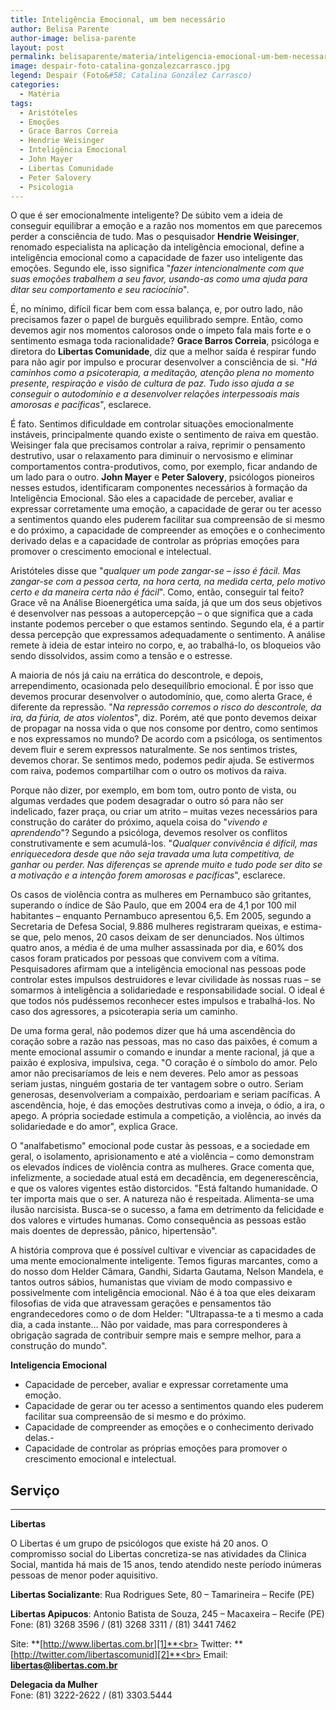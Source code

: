 ```yaml
---
title: Inteligência Emocional, um bem necessário
author: Belisa Parente
author-image: belisa-parente
layout: post
permalink: belisaparente/materia/inteligencia-emocional-um-bem-necessario/
image: despair-foto-catalina-gonzalezcarrasco.jpg
legend: Despair (Foto&#58; Catalina González Carrasco)
categories:
  - Matéria
tags:
  - Aristóteles
  - Emoções
  - Grace Barros Correia
  - Hendrie Weisinger
  - Inteligência Emocional
  - John Mayer
  - Libertas Comunidade
  - Peter Salovery
  - Psicologia
---
```

O que é ser emocionalmente inteligente? De súbito vem a ideia de conseguir equilibrar a emoção e a razão nos momentos em que parecemos perder a consciência de tudo. Mas o pesquisador **Hendrie Weisinger**, renomado especialista na aplicação da inteligência emocional, define a inteligência emocional como a capacidade de fazer uso inteligente das emoções. Segundo ele, isso significa "*fazer intencionalmente com que suas emoções trabalhem a seu favor, usando-as como uma ajuda para ditar seu comportamento e seu raciocínio*".

É, no mínimo, difícil ficar bem com essa balança, e, por outro lado, não precisamos fazer o papel de burguês equilibrado sempre. Então, como devemos agir nos momentos calorosos onde o ímpeto fala mais forte e o sentimento esmaga toda racionalidade? **Grace Barros Correia**, psicóloga e diretora do **Libertas Comunidade**, diz que a melhor saída é respirar fundo para não agir por impulso e procurar desenvolver a consciência de si. "*Há caminhos como a psicoterapia, a meditação, atenção plena no momento presente, respiração e visão de cultura de paz. Tudo isso ajuda a se conseguir o autodomínio e a desenvolver relações interpessoais mais amorosas e pacíficas*", esclarece.

É fato. Sentimos dificuldade em controlar situações emocionalmente instáveis, principalmente quando existe o sentimento de raiva em questão. Weisinger fala que precisamos controlar a raiva, reprimir o pensamento destrutivo, usar o relaxamento para diminuir o nervosismo e eliminar comportamentos contra-produtivos, como, por exemplo, ficar andando de um lado para o outro. **John Mayer** e **Peter Salovery**, psicólogos pioneiros nesses estudos, identificaram componentes necessários à formação da Inteligência Emocional. São eles a capacidade de perceber, avaliar e expressar corretamente uma emoção, a capacidade de gerar ou ter acesso a sentimentos quando eles puderem facilitar sua compreensão de si mesmo e do próximo, a capacidade de compreender as emoções e o conhecimento derivado delas e a capacidade de controlar as próprias emoções para promover o crescimento emocional e intelectual.

Aristóteles disse que "*qualquer um pode zangar-se – isso é fácil. Mas zangar-se com a pessoa certa, na hora certa, na medida certa, pelo motivo certo e da maneira certa não é fácil*". Como, então, conseguir tal feito? Grace vê na Análise Bioenergética uma saída, já que um dos seus objetivos é desenvolver nas pessoas a autopercepção – o que significa que a cada instante podemos perceber o que estamos sentindo. Segundo ela, é a partir dessa percepção que expressamos adequadamente o sentimento. A análise remete à ideia de estar inteiro no corpo, e, ao trabalhá-lo, os bloqueios vão sendo dissolvidos, assim como a tensão e o estresse.

A maioria de nós já caiu na errática do descontrole, e depois, arrependimento, ocasionada pelo desequilíbrio emocional. É por isso que devemos procurar desenvolver o autodomínio, que, como alerta Grace, é diferente da repressão. "*Na repressão corremos o risco do descontrole, da ira, da fúria, de atos violentos*", diz. Porém, até que ponto devemos deixar de propagar na nossa vida o que nos consome por dentro, como sentimos e nos expressamos no mundo? De acordo com a psicóloga, os sentimentos devem fluir e serem expressos naturalmente. Se nos sentimos tristes, devemos chorar. Se sentimos medo, podemos pedir ajuda. Se estivermos com raiva, podemos compartilhar com o outro os motivos da raiva.

Porque não dizer, por exemplo, em bom tom, outro ponto de vista, ou algumas verdades que podem desagradar o outro só para não ser indelicado, fazer praça, ou criar um atrito – muitas vezes necessários para construção do caráter do próximo, aquela coisa do "*vivendo e aprendendo*"? Segundo a psicóloga, devemos resolver os conflitos construtivamente e sem acumulá-los. "*Qualquer convivência é difícil, mas enriquecedora desde que não seja travada uma luta competitiva, de ganhar ou perder. Nas diferenças se aprende muito e tudo pode ser dito se a motivação e a intenção forem amorosas e pacíficas*", esclarece.

Os casos de violência contra as mulheres em Pernambuco são gritantes, superando o índice de São Paulo, que em 2004 era de 4,1 por 100 mil habitantes – enquanto Pernambuco apresentou 6,5. Em 2005, segundo a Secretaria de Defesa Social, 9.886 mulheres registraram queixas, e estima-se que, pelo menos, 20 casos deixam de ser denunciados. Nos últimos quatro anos, a média é de uma mulher assassinada por dia, e 60% dos casos foram praticados por pessoas que convivem com a vítima. Pesquisadores afirmam que a inteligência emocional nas pessoas pode controlar estes impulsos destruidores e levar civilidade às nossas ruas – se somarmos à inteligência a solidariedade e responsabilidade social. O ideal é que todos nós pudéssemos reconhecer estes impulsos e trabalhá-los. No caso dos agressores, a psicoterapia seria um caminho.

De uma forma geral, não podemos dizer que há uma ascendência do coração sobre a razão nas pessoas, mas no caso das paixões, é comum a mente emocional assumir o comando e inundar a mente racional, já que a paixão é explosiva, impulsiva, cega. "O coração é o símbolo do amor. Pelo amor não precisaríamos de leis e nem deveres. Pelo amor as pessoas seriam justas, ninguém gostaria de ter vantagem sobre o outro. Seriam generosas, desenvolveriam a compaixão, perdoariam e seriam pacíficas. A ascendência, hoje, é das emoções destrutivas como a inveja, o ódio, a ira, o apego. A própria sociedade estimula a competição, a violência, ao invés da solidariedade e do amor", explica Grace.

O "analfabetismo" emocional pode custar às pessoas, e a sociedade em geral, o isolamento, aprisionamento e até a violência – como demonstram os elevados índices de violência contra as mulheres. Grace comenta que, infelizmente, a sociedade atual está em decadência, em degenerescência, e que os valores vigentes estão distorcidos. "Está faltando humanidade. O ter importa mais que o ser. A natureza não é respeitada. Alimenta-se uma ilusão narcisista. Busca-se o sucesso, a fama em detrimento da felicidade e dos valores e virtudes humanas. Como consequência as pessoas estão mais doentes de depressão, pânico, hipertensão".

A história comprova que é possível cultivar e vivenciar as capacidades de uma mente emocionalmente inteligente. Temos figuras marcantes, como a do nosso dom Helder Câmara, Gandhi, Sidarta Gautama, Nelson Mandela, e tantos outros sábios, humanistas que viviam de modo compassivo e possivelmente com inteligência emocional. Não é à toa que eles deixaram filosofias de vida que atravessam gerações e pensamentos tão engrandecedores como o de dom Helder: "Ultrapassa-te a ti mesmo a cada dia, a cada instante… Não por vaidade, mas para corresponderes à obrigação sagrada de contribuir sempre mais e sempre melhor, para a construção do mundo".

**Inteligencia Emocional**

- Capacidade de perceber, avaliar e expressar corretamente uma emoção.
- Capacidade de gerar ou ter acesso a sentimentos quando eles puderem facilitar sua compreensão de si mesmo e do próximo.
- Capacidade de compreender as emoções e o conhecimento derivado delas.-
- Capacidade de controlar as próprias emoções para promover o crescimento emocional e intelectual.

## Serviço
------
**Libertas**

O Libertas é um grupo de psicólogos que existe há 20 anos. O compromisso social do Libertas concretiza-se nas atividades da Clinica Social, mantida há mais de 15 anos, tendo atendido neste período inúmeras pessoas de menor poder aquisitivo.

**Libertas Socializante**: Rua Rodrigues Sete, 80 – Tamarineira – Recife (PE)

**Libertas Apipucos**: Antonio Batista de Souza, 245 – Macaxeira – Recife (PE)<br>
Fone: (81) 3268 3596 / (81) 3268 3311 / (81) 3441 7462

Site: **[http://www.libertas.com.br][1]**<br>
Twitter: **[http://twitter.com/libertascomunid][2]**<br>
Email: **[libertas@libertas.com.br][3]**<br>
 
**Delegacia da Mulher**<br>
Fone: (81) 3222-2622 / (81) 3303.5444

[1]: http://www.libertas.com.br
[2]: http://twitter.com/libertascomunid
[3]: mailto:libertas@libertas.com.br